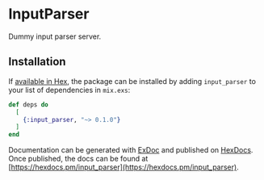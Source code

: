 # InputParser

Dummy input parser server.

## Installation

If [available in Hex](https://hex.pm/docs/publish), the package can be installed
by adding `input_parser` to your list of dependencies in `mix.exs`:

```elixir
def deps do
  [
    {:input_parser, "~> 0.1.0"}
  ]
end
```

Documentation can be generated with [ExDoc](https://github.com/elixir-lang/ex_doc)
and published on [HexDocs](https://hexdocs.pm). Once published, the docs can
be found at [https://hexdocs.pm/input_parser](https://hexdocs.pm/input_parser).

